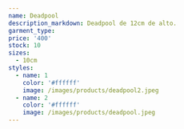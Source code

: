 ```yaml
---
name: Deadpool
description_markdown: Deadpool de 12cm de alto.
garment_type:
price: '400'
stock: 10
sizes:
  - 10cm
styles:
  - name: 1
    color: '#ffffff'
    image: /images/products/deadpool2.jpeg
  - name: 2
    color: '#ffffff'
    image: /images/products/deadpool.jpeg
---
```

